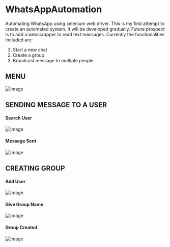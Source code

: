 # WhatsAppAutomation

Automating WhatsApp using selenium web driver. 
This is my first attempt to create an automated system. 
It will be developed gradually.
Future prospect is to add a webscrapper to read text messages. 
Currently the functionalities included are:
1. Start a new chat
2. Create a group
3. Broadcast message to multiple people

## MENU
![image](https://user-images.githubusercontent.com/36270110/84863129-1444fa00-b092-11ea-9187-9b258fc8faee.png)

## SENDING MESSAGE TO A USER

#### Search User
![image](https://user-images.githubusercontent.com/36270110/84864243-fed0cf80-b093-11ea-9590-27a1992d293a.png)

#### Message Sent
![image](https://user-images.githubusercontent.com/36270110/84864737-bbc32c00-b094-11ea-9107-119f1f90bd44.png)

## CREATING GROUP

#### Add User
![image](https://user-images.githubusercontent.com/36270110/84864276-0abc9180-b094-11ea-9ec7-e0d001323865.png)

#### Give Group Name
![image](https://user-images.githubusercontent.com/36270110/84864315-13ad6300-b094-11ea-8ac8-57e20b1d6aa1.png)

#### Group Created
![image](https://user-images.githubusercontent.com/36270110/84864745-c1207680-b094-11ea-8c5e-7ca2fb6d486c.png)

